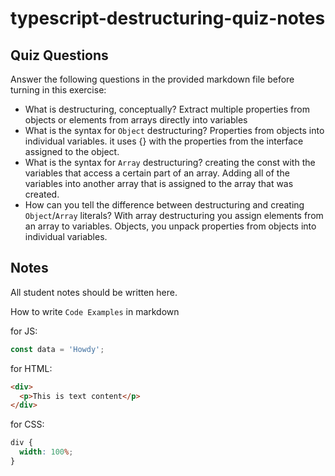 # typescript-destructuring-quiz-notes

## Quiz Questions

Answer the following questions in the provided markdown file before turning in this exercise:

- What is destructuring, conceptually?
Extract multiple properties from objects or elements from arrays directly into variables
- What is the syntax for `Object` destructuring?
Properties from objects into individual variables. it uses {} with the properties from the interface assigned to the object.
- What is the syntax for `Array` destructuring?
creating the const with the variables that access a certain part of an array. Adding all of the variables into another array that is assigned to the array that was created.
- How can you tell the difference between destructuring and creating `Object`/`Array` literals?
With array destructuring you assign elements from an array to variables. Objects, you unpack properties from objects into individual variables.
## Notes

All student notes should be written here.

How to write `Code Examples` in markdown

for JS:

```javascript
const data = 'Howdy';
```

for HTML:

```html
<div>
  <p>This is text content</p>
</div>
```

for CSS:

```css
div {
  width: 100%;
}
```
